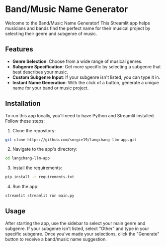 # Band/Music Name Generator

Welcome to the Band/Music Name Generator! This Streamlit app helps musicians and bands find the perfect name for their musical project by selecting their genre and subgenre of music.

## Features

- **Genre Selection**: Choose from a wide range of musical genres.
- **Subgenre Specification**: Get more specific by selecting a subgenre that best describes your music.
- **Custom Subgenre Input**: If your subgenre isn't listed, you can type it in.
- **Instant Name Generation**: With the click of a button, generate a unique name for your band or music project.

## Installation

To run this app locally, you'll need to have Python and Streamlit installed. Follow these steps:

1. Clone the repository: 
```bash 
git clone https://github.com/sorgie19/langchang-llm-app.git
```
2. Navigate to the app's directory:
```bash 
cd langchang-llm-app
```
3. Install the requirements:
```bash
pip install -r requirements.txt
```
4. Run the app:
```bash
streamlit streamlit run main.py
```

## Usage

After starting the app, use the sidebar to select your main genre and subgenre. If your subgenre isn't listed, select "Other" and type in your specific subgenre. Once you've made your selections, click the "Generate" button to receive a band/music name suggestion.

